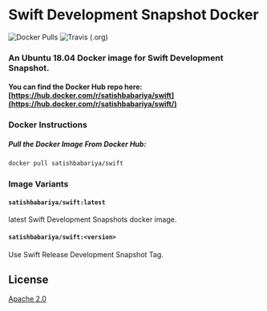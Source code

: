 # Swift Development Snapshot Docker

![Docker Pulls](https://img.shields.io/docker/pulls/satishbabariya/swift.svg?style=popout-square)
![Travis (.org)](https://img.shields.io/travis/satishbabariya/swift-snapshots-docker.svg?style=popout-square)

### An Ubuntu 18.04 Docker image for Swift Development Snapshot.

#### You can find the Docker Hub repo here: [https://hub.docker.com/r/satishbabariya/swift](https://hub.docker.com/r/satishbabariya/swift/)

### Docker Instructions

##### Pull the Docker Image From Docker Hub:

```bash
docker pull satishbabariya/swift
```

### Image Variants

#### `satishbabariya/swift:latest`

latest Swift Development Snapshots docker image.

#### `satishbabariya/swift:<version>`

Use Swift Release Development Snapshot Tag.

## License

[Apache 2.0](LICENSE)